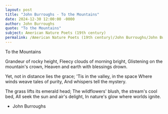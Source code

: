 ```yaml
---
layout: post
title: "John Burroughs - To the Mountains"
date: 2024-12-30 12:00:00 -0000
author: John Burroughs
quote: "To the Mountains"
subject: American Nature Poets (19th century)
permalink: /American Nature Poets (19th century)/John Burroughs/John Burroughs - To the Mountains
---
```


To the Mountains

Grandeur of rocky height,
Fleecy clouds of morning bright,
Glistening on the mountain's crown,
Heaven and earth with blessings drown.

Yet, not in distance lies the grace;
'Tis in the valley, in the space
Where winds weave tales of purity,
And whispers tell the mystery.

The grass lifts its emerald head;
The wildflowers' blush, the stream's cool bed,
All seek the sun and air's delight,
In nature's glow where worlds ignite.

- John Burroughs
